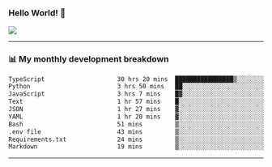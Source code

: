 ### Hello World! 👋

<a>
  <img align="center" src="https://github-readme-stats.vercel.app/api?username=megatunger&count_private=true&include_all_commits=true&bg_color=30,56CCF2,2F80ED&title_color=fff&text_color=fff" />
</a>

------
### 📊 My monthly development breakdown

<!--START_SECTION:waka-->

```txt
TypeScript                    30 hrs 20 mins  ████████████████▒░░░░░░░░   65.02 %
Python                        3 hrs 50 mins   ██░░░░░░░░░░░░░░░░░░░░░░░   08.23 %
JavaScript                    3 hrs 7 mins    █▓░░░░░░░░░░░░░░░░░░░░░░░   06.69 %
Text                          1 hr 57 mins    █░░░░░░░░░░░░░░░░░░░░░░░░   04.21 %
JSON                          1 hr 27 mins    ▓░░░░░░░░░░░░░░░░░░░░░░░░   03.11 %
YAML                          1 hr 20 mins    ▓░░░░░░░░░░░░░░░░░░░░░░░░   02.88 %
Bash                          51 mins         ▒░░░░░░░░░░░░░░░░░░░░░░░░   01.82 %
.env file                     43 mins         ▒░░░░░░░░░░░░░░░░░░░░░░░░   01.55 %
Requirements.txt              24 mins         ▒░░░░░░░░░░░░░░░░░░░░░░░░   00.87 %
Markdown                      19 mins         ▒░░░░░░░░░░░░░░░░░░░░░░░░   00.71 %
```

<!--END_SECTION:waka-->

------
